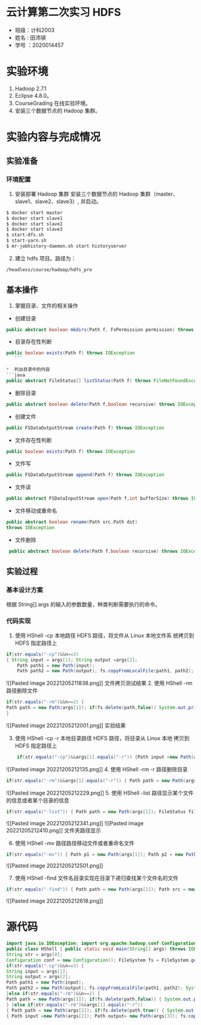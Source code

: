 # 云计算第二次实习 HDFS
* 班级：计科2003
* 姓名 : 田沛骐
* 学号 ：2020014457
# 实验环境
1. Hadoop 2.7.1
2. Eclipse 4.8.0。
3. CourseGrading 在线实验环境。 
4.  安装三个数据节点的 Hadoop 集群。
# 实验内容与完成情况
## 实验准备
### 环境配置
1. 安装部署 Hadoop 集群 安装三个数据节点的 Hadoop 集群（master、slave1、slave2、slave3）, 并启动。
 ```bash
 $ docker start master 
 $ docker start slave1 
 $ docker start slave2 
 $ docker start slave3 
 $ start-dfs.sh 
 $ start-yarn.sh 
 $ mr-jobhistory-daemon.sh start historyserver
```
2.  建立 hdfs 项目。路径为：
```bash
/headless/course/hadoop/hdfs_pro 
```
## 基本操作
1.  掌握目录、文件的相关操作 
* 创建目录 
```JAVA
public abstract boolean mkdirs(Path f, FsPermission permission) throws IOException 
```

 * 目录存在性判断 
 ```JAVA
public boolean exists(Path f) throws IOException
	```

 *  列出目录中的内容 
 ```java
public abstract FileStatus[] listStatus(Path f) throws FileNotFoundException, IOException
```

*  删除目录  
```java
public abstract boolean delete(Path f,boolean recursive) throws IOException
```
* 创建文件 
```java
public FSDataOutputStream create(Path f) throws IOException
```
* 文件存在性判断
```java
public boolean exists(Path f) throws IOException
``` 
* 文件写 
```java
public FSDataOutputStream append(Path f) throws IOException 
```
*  文件读
```java
public abstract FSDataInputStream open(Path f,int bufferSize) throws IOException 
```
*  文件移动或重命名 
```java
public abstract boolean rename(Path src,Path dst)
throws IOException
```
*  文件删除 
```java
 public abstract boolean delete(Path f,boolean recursive) throws IOException 
 ```


## 实验过程
### 基本设计方案
根据 String[] args 的输入的参数数量，种类判断需要执行的命令。
### 代码实现 
1. 使用 HShell -cp 本地路径 HDFS 路径，将文件从 Linux 本地文件系 统拷贝到 HDFS 指定路径上 
```java
if(str.equals("-cp")&&n==3)
{ String input = args[1]; String output =args[2];
	Path path1 = new Path(input);
	Path path2 = new Path(output); fs.copyFromLocalFile(path1, path2); System.out.println("File"+input+"has been copyed successfully!"); }
```

![[Pasted image 20221205211838.png]]
										文件拷贝测试结果 
2. 使用 HShell -rm 路径删除文件 
```java
if(str.equals("-rm")&&n==2) { 
Path path = new Path(args[1]); if(fs.delete(path,false)) System.out.println("File"+args[1]+"has been deleted successfully!");
}
```
![[Pasted image 20221205212001.png]]
											实验结果

3.  使用 HShell -cp -r 本地目录路径 HDFS 路径，将目录从 Linux 本地 拷贝到 HDFS 指定路径上
```java
	if(str.equals("-cp")&&args[1].equals("-r")) {Path input =new Path(args[2]); Path output= new Path(args[3]); fs.copyFromLocalFile(false, true, input, output); System.out.println("Directory"+args[2]+"has been copyed successfully!"); } 
```
![[Pasted image 20221205212135.png]]
4. 使用 HShell -rm -r 路径删除目录 
```java
if(str.equals("-rm")&&args[1].equals("-r")) { Path path = new Path(args[2]); if(fs.delete(path,true)) { System.out.println("Directory"+args[2]+"has been deleted successfully!"); } }
```
![[Pasted image 20221205212229.png]]
 5. 使用 HShell -list 路径显示某个文件的信息或者某个目录的信息 
```java
if(str.equals("-list")) { Path path = new Path(args[1]); FileStatus fileS = fs.getFileStatus(path); System.out.println(fileS.toString()); } 
```
![[Pasted image 20221205212341.png]]
![[Pasted image 20221205212410.png]]
	文件夹路径显示
	
 6. 使用 HShell -mv 路径路径移动文件或者重命名文件 
 ```java
 if(str.equals("-mv")) { Path p1 = new Path(args[1]); Path p2 = new Path(args[2]); fs.rename(p1, p2); 
 ```
![[Pasted image 20221205212501.png]]


7. 使用 HShell -find 文件名目录实现在目录下递归查找某个文件名的文件 
```java
if(str.equals("-find")) { Path path = new Path(args[1]); Path src = new Path(args[2]); fs.setWorkingDirectory(src); if(!fs.exists(path)) { System.out.println("File"+args[1]+"is not found!"); }else { System.out.println(fs.getFileStatus(path).getPath()); } } 
```
![[Pasted image 20221205212618.png]]
# 源代码
```java
import java.io.IOException; import org.apache.hadoop.conf.Configuration; import org.apache.hadoop.fs.FileStatus; import org.apache.hadoop.fs.FileSystem; import org.apache.hadoop.fs.Path;
public class HShell { public static void main(String[] args) throws IOException {
String str = args[0]; 
Configuration conf = new Configuration(); FileSystem fs = FileSystem.get(conf); int n=args.length;
if(str.equals("-cp")&&n==3) {
String input = args[1]; 
String output = args[2]; 
Path path1 = new Path(input); 
Path path2 = new Path(output); fs.copyFromLocalFile(path1, path2); System.out.println("File"+input+"has been copyed successfully!"); 
}else if(str.equals("-rm")&&n==2) {
Path path = new Path(args[1]); if(fs.delete(path,false)) { System.out.println("File"+args[1]+"has been deleted successfully!"); 
} }else if(str.equals("-rm")&&args[1].equals("-r")) 
{ Path path = new Path(args[2]); if(fs.delete(path,true)) { System.out.println("Directory"+args[2]+"has been deleted successfully!"); } }else if(str.equals("-cp")&&args[1].equals("-r")) 
{ Path input =new Path(args[2]); Path output= new Path(args[3]); fs.copyFromLocalFile(false, true, input, output); System.out.println("Directory"+args[2]+"has been copyed successfully!"); }else if(str.equals("-list")) { Path path = new Path(args[1]); FileStatus fileS = fs.getFileStatus(path); System.out.println(fileS.toString()); }else if(str.equals("-mv")) { Path p1 = new Path(args[1]); Path p2 = new Path(args[2]); fs.rename(p1, p2); }else if(str.equals("-find")) { Path path = new Path(args[1]); Path src = new Path(args[2]); fs.setWorkingDirectory(src); if(!fs.exists(path)) { System.out.println("File"+args[1]+"is not found!"); }else {  System.out.println(fs.getFileStatus(path).getPath()); } }else { System.out.println("Input Errors!"); } } }
```

